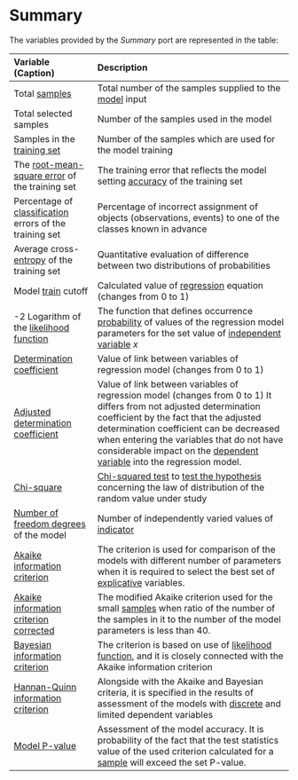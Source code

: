 # Summary

The variables provided by the *Summary* port are represented in the table:

| Variable (Caption) | Description |
|:-------|:-------|
| Total [samples](https://wiki.loginom.ru/articles/training-sample.html) | Total number of the samples supplied to the [model](https://wiki.loginom.ru/articles/taught-model.html) input |
| Total selected samples | Number of the samples used in the model |
| Samples in the [training set](https://wiki.loginom.ru/articles/training-set.html) | Number of the samples which are used for the model training |
| The [ root-mean-square error](https://wiki.loginom.ru/articles/standard-estimation-error.html) of the training set | The training error that reflects the model setting [accuracy](https://wiki.loginom.ru/articles/precision.html) of the training set |
| Percentage of [classification](https://wiki.loginom.ru/articles/classification.html) errors of the training set | Percentage of incorrect assignment of objects (observations, events) to one of the classes known in advance  |
| Average cross-[entropy](https://wiki.loginom.ru/articles/maximum-entropy-method.html) of the training set | Quantitative evaluation of difference between two distributions of probabilities |
| Model [train](https://wiki.loginom.ru/articles/training.html) cutoff | Calculated value of [regression](https://wiki.loginom.ru/articles/regression.html) equation (changes from 0 to 1) |
| -2 Logarithm of the [likelihood function](https://wiki.loginom.ru/articles/plausibility-function.html) | The function that defines occurrence [probability](https://wiki.loginom.ru/articles/prior-probability.html) of values of the regression model parameters for the set value of [independent variable](https://wiki.loginom.ru/articles/input-variable.html) *x* |
| [Determination coefficient](https://wiki.loginom.ru/articles/coefficient-of-determination.html) | Value of link between variables of regression model (changes from 0 to 1) |
| [Adjusted determination coefficient](https://wiki.loginom.ru/articles/coefficient-determ-adj.html) | Value of link between variables of regression model (changes from 0 to 1) It differs from not adjusted determination coefficient by the fact that the adjusted determination coefficient can be decreased when entering the variables that do not have considerable impact on the [dependent variable](https://wiki.loginom.ru/articles/output-variable.html) into the regression model. |
| [Chi-square](https://wiki.loginom.ru/articles/chi-square-test.html) | [Chi-squared test](https://wiki.loginom.ru/articles/fitting-criterion.html) to [test the hypothesis](https://wiki.loginom.ru/articles/hypotesis-testing.html) concerning the law of distribution of the random value under study |
| [Number of freedom degrees](https://wiki.loginom.ru/articles/degrees-of-freedom.html) of the model | Number of independently varied values of [indicator](https://wiki.loginom.ru/articles/attribute.html) |
| [Akaike information criterion](https://wiki.loginom.ru/articles/aic.html) | The criterion is used for comparison of the models with different number of parameters when it is required to select the best set of [explicative](https://wiki.loginom.ru/articles/input-variable.html) variables. |
| [Akaike information criterion corrected](https://wiki.loginom.ru/articles/aicc.html) | The modified Akaike criterion used for the small [samples](https://wiki.loginom.ru/articles/sample.html) when ratio of the number of the samples in it to the number of the model parameters is less than 40. |
| [Bayesian information criterion](https://wiki.loginom.ru/articles/bic.html) | The criterion is based on use of [likelihood function](https://wiki.loginom.ru/articles/plausibility-function.html), and it is closely connected with the Akaike information criterion |
| [Hannan-Quinn information criterion](https://wiki.loginom.ru/articles/hq.html) | Alongside with the Akaike and Bayesian criteria, it is specified in the results of assessment of the models with [discrete](https://ru.wikipedia.org/wiki/%D0%9A%D0%B0%D1%87%D0%B5%D1%81%D1%82%D0%B2%D0%B5%D0%BD%D0%BD%D0%B0%D1%8F_%D0%BF%D0%B5%D1%80%D0%B5%D0%BC%D0%B5%D0%BD%D0%BD%D0%B0%D1%8F) and limited dependent variables |
| [Model P-value](https://wiki.loginom.ru/articles/p-value.html) | Assessment of the model accuracy. It is probability of the fact that the test statistics value of the used criterion calculated for a [sample](https://wiki.loginom.ru/articles/sample.html) will exceed the set P-value. |